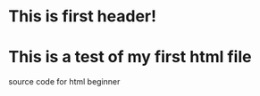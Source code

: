 # This is first header!

This is a test of my first html file
============================

source code for html beginner
